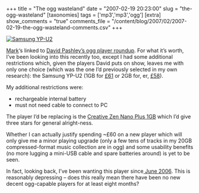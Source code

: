 +++
title = "The ogg wasteland"
date = "2007-02-19 20:23:00"
slug = "the-ogg-wasteland"
[taxonomies]
tags = ['mp3','mp3','ogg']
[extra]
show_comments = "true"
comments_file = "/content/blog/2007/02/2007-02-19-the-ogg-wasteland-comments.csv"
+++

[![Samsung YP-U2](http://farm1.static.flickr.com/74/163218476_9eb4d60f02_t.jpg)](http://www.flickr.com/photos/pip/163218476/)

[Mark](http://diveintomark.org/archives/2007/02/19/links-for-2007-02-19)‘s linked to [David Pashley’s ogg player roundup](http://www.davidpashley.com/blog/2007/02/18#ogg-player-redux "ogg player redux"). For what it’s worth, I’ve been looking into this recently too, except I had some additional restrictions which, given the players David puts on show, leaves me with only one choice (which was the one I’d previously selected in my own research): the Samsung YP-U2 (1GB for [£61](http://www.amazon.co.uk/Samsung-YP-U2W-1GB-UltraSlim-Player/dp/B000ES178M/sr=8-13/qid=1171915281/ref=pd_ka_13/026-3687096-9094838?ie=UTF8&s=electronics) or 2GB for, er, [£58](http://www.amazon.co.uk/Samsung-YP-U2R-UltraSlim-Player-Radio/dp/B000IOMUK6/sr=8-9/qid=1171915281/ref=pd_ka_9/026-3687096-9094838?ie=UTF8&s=electronics)).

My additional restrictions were:

- rechargeable internal battery
- must not need cable to connect to PC

The player I’d be replacing is the [Creative Zen Nano Plus 1GB](http://www.amazon.co.uk/Creative-Zen-Nano-Plus-1GB/dp/B000A3P3WM/ref=pd_sim_ce_1/026-3687096-9094838) which I’d give three stars for general alright-ness.

Whether I can actually justify spending ~£60 on a new player which will only give me a minor playing upgrade (only a few tens of tracks in my 20GB compressed-format music collection are in ogg) and some usability benefits (no more lugging a mini-USB cable and spare batteries around) is yet to be seen.

In fact, looking back, I’ve been wanting this player since[ June 2006](http://www.flickr.com/photos/pip/163218476/). This is reasonably depressing – does this really mean there have been no new decent ogg-capable players for at least eight months?
